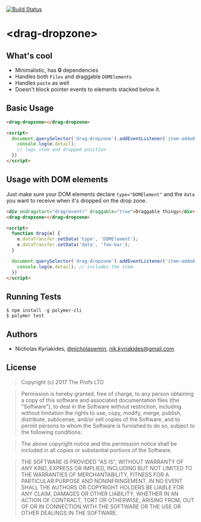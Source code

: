 [![Build Status](https://travis-ci.org/TheProfs/drag-dropzone.svg?branch=master)](https://travis-ci.org/TheProfs/drag-dropzone)

# \<drag-dropzone\>

## What's cool

- Minimalistic, has **0** dependencies
- Handles both `Files` and draggable `DOMElements`
- Handles `paste` as well
- Doesn't block pointer events to elements stacked below it.

## Basic Usage

```html
<drag-dropzone></drag-dropzone>

<script>
  document.querySelector('drag-dropzone').addEventListener('item-added', e => {
    console.log(e.detail);
    // logs item and dropped position
  })
</script>
```

## Usage with DOM elements

Just make sure your DOM elements declare `type="DOMElement"` and the `data`
you want to receive when it's dropped on the drop zone.

```html
<div ondragstart="drag(event)" draggable="true">Draggable thingy</div>
<drag-dropzone></drag-dropzone>

<script>
  function drag(e) {
    e.dataTransfer.setData('type', 'DOMElement');
    e.dataTransfer.setData('data', 'foo-bar');
  }

  document.querySelector('drag-dropzone').addEventListener('item-added', e => {
    console.log(e.detail); // includes the item
  })
</script>

```

## Running Tests

```
$ npm install -g polymer-cli
$ polymer test
```

## Authors

- Nicholas Kyriakides, [@nicholaswmin][1], nik.kyriakides@gmail.com

## License

> Copyright (c) 2017 The Profs LTD

> Permission is hereby granted, free of charge, to any person obtaining a copy
of this software and associated documentation files (the "Software"), to deal
in the Software without restriction, including without limitation the rights
to use, copy, modify, merge, publish, distribute, sublicense, and/or sell
copies of the Software, and to permit persons to whom the Software is
furnished to do so, subject to the following conditions:

> The above copyright notice and this permission notice shall be included in all
copies or substantial portions of the Software.

> THE SOFTWARE IS PROVIDED "AS IS", WITHOUT WARRANTY OF ANY KIND, EXPRESS OR
IMPLIED, INCLUDING BUT NOT LIMITED TO THE WARRANTIES OF MERCHANTABILITY,
FITNESS FOR A PARTICULAR PURPOSE AND NONINFRINGEMENT. IN NO EVENT SHALL THE
AUTHORS OR COPYRIGHT HOLDERS BE LIABLE FOR ANY CLAIM, DAMAGES OR OTHER
LIABILITY, WHETHER IN AN ACTION OF CONTRACT, TORT OR OTHERWISE, ARISING FROM,
OUT OF OR IN CONNECTION WITH THE SOFTWARE OR THE USE OR OTHER DEALINGS IN THE
SOFTWARE.

[1]: https://github.com/nicholaswmin
